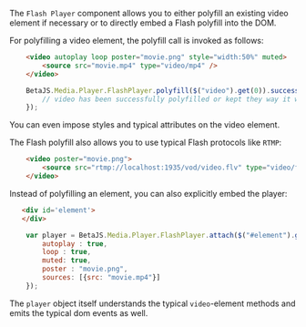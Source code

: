 The `Flash Player` component allows you to either polyfill an existing video element if necessary or to directly embed
a Flash polyfill into the DOM.

For polyfilling a video element, the polyfill call is invoked as follows:

```html
	<video autoplay loop poster="movie.png" style="width:50%" muted>
		<source src="movie.mp4" type="video/mp4" />
	</video>
```

```javascript
	BetaJS.Media.Player.FlashPlayer.polyfill($("video").get(0)).success(function (video) {
		// video has been successfully polyfilled or kept they way it was if possible
	});
```

You can even impose styles and typical attributes on the video element.

The Flash polyfill also allows you to use typical Flash protocols like `RTMP`:

```html
	<video poster="movie.png">
		<source src="rtmp://localhost:1935/vod/video.flv" type="video/flv" />
	</video>
```

Instead of polyfilling an element, you can also explicitly embed the player:

```html
   <div id='element'>
   </div>
```

```javascript
	var player = BetaJS.Media.Player.FlashPlayer.attach($("#element").get(0), {
		autoplay : true,
		loop : true,
		muted: true,
		poster : "movie.png",
		sources: [{src: "movie.mp4"}]
	});
```

The `player` object itself understands the typical `video`-element methods and emits the typical dom events as well.


